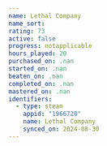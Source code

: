 ```yaml
---
name: Lethal Company
name_sort: 
rating: 73
active: false
progress: notapplicable
hours_played: 20
purchased_on: .nan
started_on: .nan
beaten_on: .nan
completed_on: .nan
mastered_on: .nan
identifiers:
  - type: steam
    appid: "1966720"
    name: Lethal Company
    synced_on: 2024-08-30
---
```

